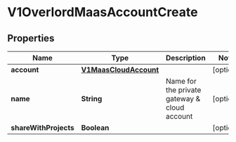 # V1OverlordMaasAccountCreate

## Properties
Name | Type | Description | Notes
------------ | ------------- | ------------- | -------------
**account** | [**V1MaasCloudAccount**](V1MaasCloudAccount.md) |  |  [optional]
**name** | **String** | Name for the private gateway &amp; cloud account |  [optional]
**shareWithProjects** | **Boolean** |  |  [optional]
